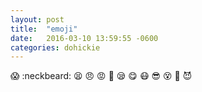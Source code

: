 ```yaml
---
layout: post
title:  "emoji"
date:   2016-03-10 13:59:55 -0600
categories: dohickie
---
```


:scream:
:neckbeard:
:tired_face:
:angry:
:rage:
:triumph:
:sleepy:
:yum:
:mask:
:sunglasses:
:dizzy_face:
:imp:
:smiling_imp:
